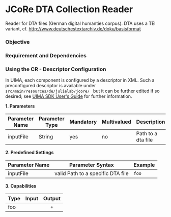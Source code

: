 # JCoRe DTA Collection Reader
Reader for DTA files (German digital humanties corpus).
DTA uses a TEI variant, cf. http://www.deutschestextarchiv.de/doku/basisformat

### Objective


### Requirement and Dependencies


### Using the CR - Descriptor Configuration
 In UIMA, each component is configured by a descriptor in XML. Such a preconfigured descriptor is available under `src/main/resources/de/julielab/jcore/ ` but it can be further edited if so desired; see [UIMA SDK User's Guide](https://uima.apache.org/downloads/releaseDocs/2.1.0-incubating/docs/html/tools/tools.html#ugr.tools.cde) for further information.

**1. Parameters**

| Parameter Name | Parameter Type | Mandatory | Multivalued | Description |
|----------------|----------------|-----------|-------------|-------------|
| inputFile | String | yes | no | Path to a dta file |

**2. Predefined Settings**

| Parameter Name | Parameter Syntax | Example |
|----------------|------------------|---------|
| inputFile | valid Path to a specific DTA file | `foo` |

**3. Capabilities**

| Type | Input | Output |
|------|:-----:|:------:|
| foo |  | `+` |
